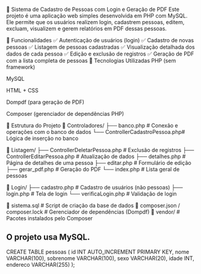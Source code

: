 🧾 Sistema de Cadastro de Pessoas com Login e Geração de PDF
Este projeto é uma aplicação web simples desenvolvida em PHP com MySQL. Ele permite que os usuários realizem login, cadastrem pessoas, editem, excluam, visualizem e gerem relatórios em PDF dessas pessoas.

🚀 Funcionalidades
✅ Autenticação de usuários (login)
✅ Cadastro de novas pessoas
✅ Listagem de pessoas cadastradas
✅ Visualização detalhada dos dados de cada pessoa
✅ Edição e exclusão de registros
✅ Geração de PDF com a lista completa de pessoas
🧰 Tecnologias Utilizadas PHP (sem framework)

MySQL

HTML + CSS

Dompdf (para geração de PDF)

Composer (gerenciador de dependências PHP)

🧱 Estrutura do Projeto
📁 Controladores/
  ├── banco.php                    # Conexão e operações com o banco de dados
  └── ControllerCadastroPessoa.php# Lógica de inserção no banco

📁 Listagem/
  ├── ControllerDeletarPessoa.php # Exclusão de registros
  ├── ControllerEditarPessoa.php  # Atualização de dados
  ├── detalhes.php                # Página de detalhes de uma pessoa
  ├── editar.php                  # Formulário de edição
  ├── gerar_pdf.php               # Geração do PDF
  └── index.php                   # Lista geral de pessoas

📁 Login/
  ├── cadastro.php                # Cadastro de usuários (não pessoas)
  ├── login.php                   # Tela de login
  └── verificaLogin.php          # Validação de login

📄 sistema.sql                     # Script de criação da base de dados
📄 composer.json / composer.lock  # Gerenciador de dependências (Dompdf)
📁 vendor/                        # Pacotes instalados pelo Composer

## O projeto usa MySQL.

CREATE TABLE pessoas (
  id INT AUTO_INCREMENT PRIMARY KEY,
  nome VARCHAR(100),
  sobrenome VARCHAR(100),
  sexo VARCHAR(20),
  idade INT,
  endereco VARCHAR(255)
);
